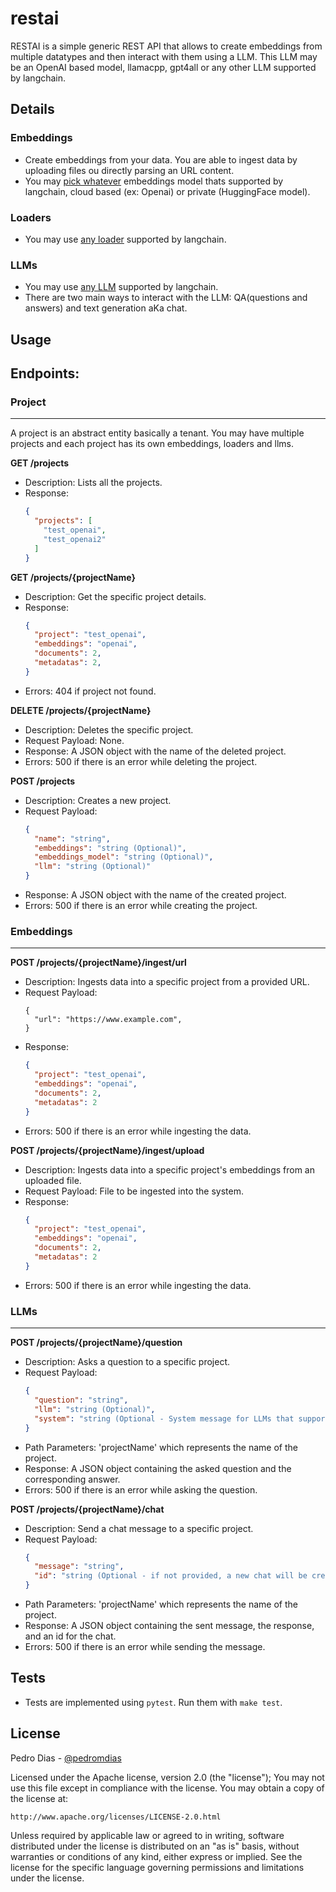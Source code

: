 # restai

RESTAI is a simple generic REST API that allows to create embeddings from multiple datatypes and then interact with them using a LLM.
This LLM may be an OpenAI based model, llamacpp, gpt4all or any other LLM supported by langchain.

## Details
### Embeddings
* Create embeddings from your data. You are able to ingest data by uploading files ou directly parsing an URL content.
* You may [pick whatever](modules/embeddings.py) embeddings model thats supported by langchain, cloud based (ex: Openai) or private (HuggingFace model).

### Loaders
* You may use [any loader](modules/loaders.py) supported by langchain.

### LLMs
* You may use [any LLM](modules/llms.py) supported by langchain.
* There are two main ways to interact with the LLM: QA(questions and answers) and text generation aKa chat.

## Usage

## Endpoints:

### Project

---

A project is an abstract entity basically a tenant. You may have multiple projects and each project has its own embeddings, loaders and llms.

**GET /projects**

- Description: Lists all the projects.
- Response:
    ```json
    {
      "projects": [
        "test_openai",
        "test_openai2"
      ]
    }
    ```

**GET /projects/{projectName}**

- Description: Get the specific project details.
- Response:
    ```json
    {
      "project": "test_openai",
      "embeddings": "openai",
      "documents": 2,
      "metadatas": 2,
    }
    ```
- Errors: 404 if project not found.

**DELETE /projects/{projectName}**

- Description: Deletes the specific project.
- Request Payload: None.
- Response: A JSON object with the name of the deleted project.
- Errors: 500 if there is an error while deleting the project.

**POST /projects**

- Description: Creates a new project.
- Request Payload:
    ```json
    {
      "name": "string",
      "embeddings": "string (Optional)",
      "embeddings_model": "string (Optional)",
      "llm": "string (Optional)"
    }
    ```
- Response: A JSON object with the name of the created project.
- Errors: 500 if there is an error while creating the project.

### Embeddings

---

**POST /projects/{projectName}/ingest/url**

- Description: Ingests data into a specific project from a provided URL.
- Request Payload:
    ```
    {
      "url": "https://www.example.com",
    }
    ```
- Response:
    ```json
    {
      "project": "test_openai",
      "embeddings": "openai",
      "documents": 2,
      "metadatas": 2
    }
    ```
- Errors: 500 if there is an error while ingesting the data.

**POST /projects/{projectName}/ingest/upload**

- Description: Ingests data into a specific project's embeddings from an uploaded file.
- Request Payload: File to be ingested into the system.
- Response:
    ```json
    {
      "project": "test_openai",
      "embeddings": "openai",
      "documents": 2,
      "metadatas": 2
    }
    ```
- Errors: 500 if there is an error while ingesting the data.

### LLMs

---

**POST /projects/{projectName}/question**

- Description: Asks a question to a specific project.
- Request Payload:
    ```json
    {
      "question": "string",
      "llm": "string (Optional)",
      "system": "string (Optional - System message for LLMs that support it)"
    }
    ```
- Path Parameters: 'projectName' which represents the name of the project.
- Response: A JSON object containing the asked question and the corresponding answer.
- Errors: 500 if there is an error while asking the question.

**POST /projects/{projectName}/chat**

- Description: Send a chat message to a specific project.
- Request Payload:
    ```json
    {
      "message": "string",
      "id": "string (Optional - if not provided, a new chat will be created)",
    }
    ```
- Path Parameters: 'projectName' which represents the name of the project.
- Response: A JSON object containing the sent message, the response, and an id for the chat.
- Errors: 500 if there is an error while sending the message.

## Tests

 * Tests are implemented using `pytest`. Run them with `make test`.

## License

Pedro Dias - [@pedromdias](https://twitter.com/pedromdias)

Licensed under the Apache license, version 2.0 (the "license"); You may not use this file except in compliance with the license. You may obtain a copy of the license at:

    http://www.apache.org/licenses/LICENSE-2.0.html

Unless required by applicable law or agreed to in writing, software distributed under the license is distributed on an "as is" basis, without warranties or conditions of any kind, either express or implied. See the license for the specific language governing permissions and limitations under the license.

